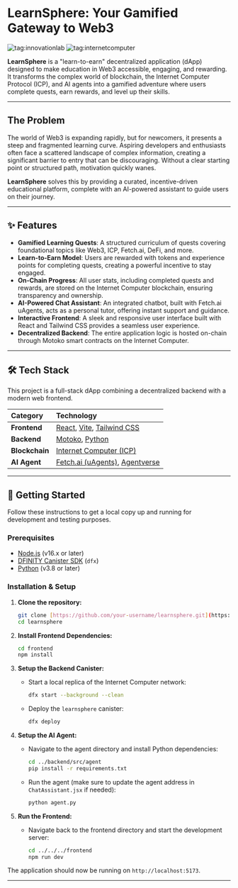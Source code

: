# LearnSphere: Your Gamified Gateway to Web3

![tag:innovationlab](https://img.shields.io/badge/innovationlab-3D8BD3)
![tag:internetcomputer](https://img.shields.io/badge/internetcomputer-3D8BD3)

**LearnSphere** is a "learn-to-earn" decentralized application (dApp) designed to make education in Web3 accessible, engaging, and rewarding. It transforms the complex world of blockchain, the Internet Computer Protocol (ICP), and AI agents into a gamified adventure where users complete quests, earn rewards, and level up their skills.

---

## The Problem

The world of Web3 is expanding rapidly, but for newcomers, it presents a steep and fragmented learning curve. Aspiring developers and enthusiasts often face a scattered landscape of complex information, creating a significant barrier to entry that can be discouraging. Without a clear starting point or structured path, motivation quickly wanes.

**LearnSphere** solves this by providing a curated, incentive-driven educational platform, complete with an AI-powered assistant to guide users on their journey.

---

## ✨ Features

- **Gamified Learning Quests**: A structured curriculum of quests covering foundational topics like Web3, ICP, Fetch.ai, DeFi, and more.
- **Learn-to-Earn Model**: Users are rewarded with tokens and experience points for completing quests, creating a powerful incentive to stay engaged.
- **On-Chain Progress**: All user stats, including completed quests and rewards, are stored on the Internet Computer blockchain, ensuring transparency and ownership.
- **AI-Powered Chat Assistant**: An integrated chatbot, built with Fetch.ai uAgents, acts as a personal tutor, offering instant support and guidance.
- **Interactive Frontend**: A sleek and responsive user interface built with React and Tailwind CSS provides a seamless user experience.
- **Decentralized Backend**: The entire application logic is hosted on-chain through Motoko smart contracts on the Internet Computer.

---

## 🛠️ Tech Stack

This project is a full-stack dApp combining a decentralized backend with a modern web frontend.

| Category      | Technology                                                                                                  |
| :------------ | :---------------------------------------------------------------------------------------------------------- |
| **Frontend** | [React](https://reactjs.org/), [Vite](https://vitejs.dev/), [Tailwind CSS](https://tailwindcss.com/)           |
| **Backend** | [Motoko](https://internetcomputer.org/docs/current/motoko/main/motoko), [Python](https://www.python.org/)     |
| **Blockchain**| [Internet Computer (ICP)](https://internetcomputer.org/)                                                      |
| **AI Agent** | [Fetch.ai (uAgents)](https://fetch.ai/), [Agentverse](https://agentverse.ai/)                                 |

---

## 🚀 Getting Started

Follow these instructions to get a local copy up and running for development and testing purposes.

### Prerequisites

- [Node.js](https://nodejs.org/) (v16.x or later)
- [DFINITY Canister SDK](https://internetcomputer.org/docs/current/developer-docs/setup/install/) (`dfx`)
- [Python](https://www.python.org/downloads/) (v3.8 or later)

### Installation & Setup

1.  **Clone the repository:**
    ```sh
    git clone [https://github.com/your-username/learnsphere.git](https://github.com/your-username/learnsphere.git)
    cd learnsphere
    ```

2.  **Install Frontend Dependencies:**
    ```sh
    cd frontend
    npm install
    ```

3.  **Setup the Backend Canister:**
    - Start a local replica of the Internet Computer network:
        ```sh
        dfx start --background --clean
        ```
    - Deploy the `learnsphere` canister:
        ```sh
        dfx deploy
        ```

4.  **Setup the AI Agent:**
    - Navigate to the agent directory and install Python dependencies:
        ```sh
        cd ../backend/src/agent
        pip install -r requirements.txt
        ```
    - Run the agent (make sure to update the agent address in `ChatAssistant.jsx` if needed):
        ```sh
        python agent.py
        ```

5.  **Run the Frontend:**
    - Navigate back to the frontend directory and start the development server:
        ```sh
        cd ../../../frontend
        npm run dev
        ```

The application should now be running on `http://localhost:5173`.

---
